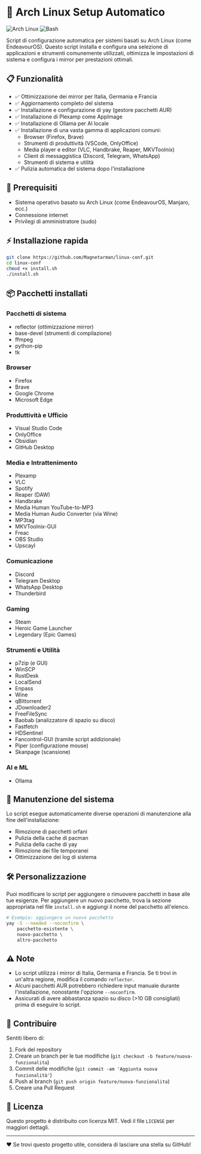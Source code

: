 # 🚀 Arch Linux Setup Automatico

![Arch Linux](https://img.shields.io/badge/Arch_Linux-1793D1?style=for-the-badge&logo=arch-linux&logoColor=white)
![Bash](https://img.shields.io/badge/Bash-4EAA25?style=for-the-badge&logo=gnu-bash&logoColor=white)

Script di configurazione automatica per sistemi basati su Arch Linux (come EndeavourOS). Questo script installa e configura una selezione di applicazioni e strumenti comunemente utilizzati, ottimizza le impostazioni di sistema e configura i mirror per prestazioni ottimali.

## 📋 Funzionalità

- ✅ Ottimizzazione dei mirror per Italia, Germania e Francia
- ✅ Aggiornamento completo del sistema
- ✅ Installazione e configurazione di yay (gestore pacchetti AUR)
- ✅ Installazione di Plexamp come AppImage
- ✅ Installazione di Ollama per AI locale
- ✅ Installazione di una vasta gamma di applicazioni comuni:
  - Browser (Firefox, Brave)
  - Strumenti di produttività (VSCode, OnlyOffice)
  - Media player e editor (VLC, Handbrake, Reaper, MKVToolnix)
  - Client di messaggistica (Discord, Telegram, WhatsApp)
  - Strumenti di sistema e utilità
- ✅ Pulizia automatica del sistema dopo l'installazione

## 🔧 Prerequisiti

- Sistema operativo basato su Arch Linux (come EndeavourOS, Manjaro, ecc.)
- Connessione internet
- Privilegi di amministratore (sudo)

## ⚡ Installazione rapida

```bash
git clone https://github.com/Magnetarman/linux-conf.git
cd linux-conf
chmod +x install.sh
./install.sh
```

## 📦 Pacchetti installati

### Pacchetti di sistema

- reflector (ottimizzazione mirror)
- base-devel (strumenti di compilazione)
- ffmpeg
- python-pip
- tk

### Browser

- Firefox
- Brave
- Google Chrome
- Microsoft Edge

### Produttività e Ufficio

- Visual Studio Code
- OnlyOffice
- Obsidian
- GitHub Desktop

### Media e Intrattenimento

- Plexamp
- VLC
- Spotify
- Reaper (DAW)
- Handbrake
- Media Human YouTube-to-MP3
- Media Human Audio Converter (via Wine)
- MP3tag
- MKVToolnix-GUI
- Freac
- OBS Studio
- Upscayl

### Comunicazione

- Discord
- Telegram Desktop
- WhatsApp Desktop
- Thunderbird

### Gaming

- Steam
- Heroic Game Launcher
- Legendary (Epic Games)

### Strumenti e Utilità

- p7zip (e GUI)
- WinSCP
- RustDesk
- LocalSend
- Enpass
- Wine
- qBittorrent
- JDownloader2
- FreeFileSync
- Baobab (analizzatore di spazio su disco)
- Fastfetch
- HDSentinel
- Fancontrol-GUI (tramite script addizionale)
- Piper (configurazione mouse)
- Skanpage (scansione)

### AI e ML

- Ollama

## 🔄 Manutenzione del sistema

Lo script esegue automaticamente diverse operazioni di manutenzione alla fine dell'installazione:

- Rimozione di pacchetti orfani
- Pulizia della cache di pacman
- Pulizia della cache di yay
- Rimozione dei file temporanei
- Ottimizzazione dei log di sistema

## 🛠️ Personalizzazione

Puoi modificare lo script per aggiungere o rimuovere pacchetti in base alle tue esigenze. Per aggiungere un nuovo pacchetto, trova la sezione appropriata nel file `install.sh` e aggiungi il nome del pacchetto all'elenco.

```bash
# Esempio: aggiungere un nuovo pacchetto
yay -S --needed --noconfirm \
    pacchetto-esistente \
    nuovo-pacchetto \
    altro-pacchetto
```

## ⚠️ Note

- Lo script utilizza i mirror di Italia, Germania e Francia. Se ti trovi in un'altra regione, modifica il comando `reflector`.
- Alcuni pacchetti AUR potrebbero richiedere input manuale durante l'installazione, nonostante l'opzione `--noconfirm`.
- Assicurati di avere abbastanza spazio su disco (>10 GB consigliati) prima di eseguire lo script.

## 🤝 Contribuire

Sentiti libero di:

1. Fork del repository
2. Creare un branch per le tue modifiche (`git checkout -b feature/nuova-funzionalita`)
3. Commit delle modifiche (`git commit -am 'Aggiunta nuova funzionalità'`)
4. Push al branch (`git push origin feature/nuova-funzionalita`)
5. Creare una Pull Request

## 📜 Licenza

Questo progetto è distribuito con licenza MIT. Vedi il file `LICENSE` per maggiori dettagli.

---

❤️ Se trovi questo progetto utile, considera di lasciare una stella su GitHub!
